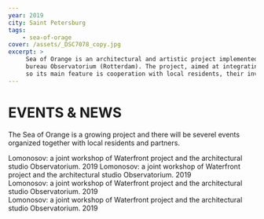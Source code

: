 ```yaml
---
year: 2019
city: Saint Petersburg
tags:
    - sea-of-orage
cover: /assets/_DSC7078_copy.jpg
excerpt: >
     Sea of Orange is an architectural and artistic project implemented by the Waterfront project team together with partners from the Dutch architectural
     bureau Observatorium (Rotterdam). The project, aimed at integrating public art into public spaces, is based on the ideas of co-design and placemaking,
     so its main feature is cooperation with local residents, their involvement in the process of planning and creating an art object.
---
```


# EVENTS & NEWS

The Sea of Orange is a growing project and there will be severel events organized together with local residents and partners.

<Columns>
<div>
    <Card title="orange night" href="/sea-of-orange" src="/assets/sea-of-orange/sorange_9_I29.jpg" ratio="4/3">
        Lomonosov: a joint workshop of Waterfront project and the architectural studio Observatorium. 2019
    </Card>
    <Card title="digital brigde" href="/sea-of-orange" src="/assets/_DSC7078_copy.jpg" ratio="4/3">
        Lomonosov: a joint workshop of Waterfront project and the architectural studio Observatorium. 2019
    </Card>
</div>
<div>
    <Card title="ecology and sustainability" href="/sea-of-orange" src="/assets/_DSC7078_copy.jpg" ratio="4/3">
        Lomonosov: a joint workshop of Waterfront project and the architectural studio Observatorium. 2019
    </Card>
</div>
<div>
    <Card title="local arts" href="/sea-of-orange" src="/assets/_DSC7078_copy.jpg" ratio="4/3">
        Lomonosov: a joint workshop of Waterfront project and the architectural studio Observatorium. 2019
    </Card>
</div>
</Columns>